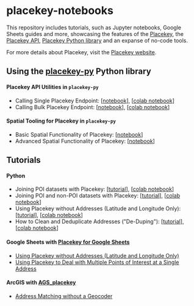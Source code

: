 # placekey-notebooks
This repository includes tutorials, such as Jupyter notebooks, Google Sheets guides and more, showcasing the features of the [Placekey](https://placekey.io), the [Placekey API](https://docs.placekey.io/), [Placekey Python library](https://github.com/Placekey/placekey-py) and an expanse of no-code tools. 

For more details about Placekey, visit the [Placekey website](https://placekey.io/).

## Using the [placekey-py](https://github.com/Placekey/placekey-py) Python library
#### Placekey API Utilities in `placekey-py`
* Calling Single Placekey Endpoint: [[notebook](notebooks/Placekey_py_Simple_Getting_Started_Single.ipynb)], [[colab notebook](https://colab.research.google.com/drive/1Uap9so3Es2PUo1mNaTswYqKmgD41Rebh?usp=sharing)]
* Calling Bulk Placekey Endpoint: [[notebook](notebooks/Placekey_py_Simple_Getting_Started_Bulk.ipynb)], [[colab notebook](https://colab.research.google.com/drive/1y_81Kb-j1XXTxLP4B_LJXBZp2YoFJDHr?usp=sharing)]


#### Spatial Tooling for Placekey in `placekey-py`
* Basic Spatial Functionality of Placekey: [[notebook](notebooks/basic_functionality.ipynb)]
* Advanced Spatial Functionality of Placekey: [[notebook](notebooks/advanced_functionality.html)]


## Tutorials

#### Python
* Joining POI datasets with Placekey: [[tutorial](https://www.placekey.io/blog/joining-overture-and-npi-datasets)], [[colab notebook](https://www.placekey.io/blog/joining-overture-and-npi-datasets)]
* Joining POI and non-POI datasets with Placekey: [[tutorial](https://www.placekey.io/tutorials/joining-poi-and-non-poi-datasets-with-placekey)], [[colab notebook](https://colab.research.google.com/drive/1meH81cvoMx1IxvQ7GCVKSkW1bJM2d-DV)]
* Using Placekey without Addresses (Latitude and Longitude Only): [[tutorial](https://www.placekey.io/tutorials/using-placekey-without-addresses-latitude-and-longitude-only)], [[colab notebook](https://colab.research.google.com/drive/1-oJESn2wUVZl3IrahXcaYpd2DhqjVyGE)]
* How to Clean and Deduplicate Addresses ("De-Duping"): [[tutorial](https://www.placekey.io/tutorials/cleaning-duplicate-addresses-using-placekey)], [[colab notebook](https://colab.research.google.com/drive/178QyBsAH1quI57fxoG5yDT-IJ3RIhOoZ)]

#### Google Sheets with [Placekey for Google Sheets](https://workspace.google.com/marketplace/app/placekey_geocoder_and_address_parser/395020363939)
* [Using Placekey without Addresses (Latitude and Longitude Only)](https://www.placekey.io/tutorials/using-placekey-without-addresses-latitude-and-longitude-only)
* [Using Placekey to Deal with Multiple Points of Interest at a Single Address](https://www.placekey.io/tutorials/accounts-for-multiple-points-of-interest-at-a-single-address)

#### ArcGIS with [AGS_placekey](https://github.com/riccardoklinger/AGS_placekey)
* [Address Matching without a Geocoder](https://www.placekey.io/tutorials/address-matching-without-a-geocoder)